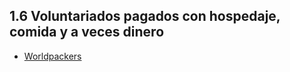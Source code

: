 ## 1.6 Voluntariados pagados con hospedaje, comida y a veces dinero

-   [Worldpackers](https://www.worldpackers.com/es)

